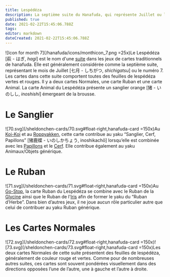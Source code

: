 ```yaml
---
title: Lespédéza
description: La septième suite du Hanafuda, qui représente Juillet ou le numéro 7
published: true
date: 2021-02-22T15:45:06.788Z
tags: 
editor: markdown
dateCreated: 2021-02-22T15:45:06.788Z
---
```


![Icon for month 7](/hanafuda/icons/monthicon_7.png =25x)Le Lespédéza [萩 - はぎ, *hagi*] est le nom d'une [suite](/fr/hanafuda/guide/suites) dans les jeux de cartes traditionnels de hanafuda. Elle est généralement considérée comme la septième suite, représentant le mois de Juillet [七月	- しちがつ,	*shichigatsu*] ou le numéro 7. Les cartes dans cette suite comportent toutes des feuilles de lespédéza vertes et rouges. Il y a deux cartes Normales, une carte Ruban et une carte Animal. La carte Animal du Lespédéza présente un sanglier orange [猪 - いのしし, *inoshishi*] émergeant de la brousse.

# Le Sanglier
![70.svg](/sheldonchen-cards/70.svg#float-right,hanafuda-card =150x)Au [Koi-Koi](/en/hanafuda/games/koi-koi) et au [Roppyakken](/en/hanafuda/games/roppyakken), cette carte contribue au yaku “Sanglier, Cerf, Papillons” [猪鹿蝶 - いのしかちょう, inoshikachō] lorsqu’elle est combinée avec les [Papillons](/fr/hanafuda/guide/Pivoine#les-papillons) et le [Cerf](/en/hanafuda/suits/maple#deer). Elle contribue également au yaku Animaux/Objets générique.

# Le Ruban
![71.svg](/sheldonchen-cards/71.svg#float-right,hanafuda-card =150x)Au [Go-Stop](/en/hanafuda/games/go-stop), la carte Ruban du Lespédéza se combine avec le Ruban de la [Glycine](/fr/hanafuda/guide/Glycine#le-ruban) ainsi que le Ruban de l'[Iris](/fr/hanafuda/guide/Iris#le-ruban) afin de former le yaku du “Ruban d’Herbe”. Dans bien d’autres jeux, il ne joue aucun rôle particulier autre que celui de contribuer au yaku Ruban générique.

# Les Cartes Normales
![72.svg](/sheldonchen-cards/72.svg#float-right,hanafuda-card =150x)![73.svg](/sheldonchen-cards/73.svg#float-right,hanafuda-card =150x)Les deux cartes Normales de cette suite présentent des feuilles de lespédéza, généralement de couleur rouge et vertes. Comme pour de nombreuses autres suites, ces cartes sont souvent pondérées visuellement dans des directions opposées l’une de l’autre, une à gauche et l’autre à droite.